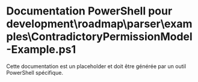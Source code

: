 # Documentation PowerShell pour development\roadmap\parser\examples\ContradictoryPermissionModel-Example.ps1

Cette documentation est un placeholder et doit être générée par un outil PowerShell spécifique.
